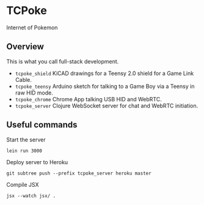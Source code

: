 # TCPoke

Internet of Pokemon

## Overview

This is what you call full-stack development.

* `tcpoke_shield` KiCAD drawings for a Teensy 2.0 shield for a Game Link Cable.
* `tcpoke_teensy` Arduino sketch for talking to a Game Boy via a Teensy in raw HID mode.
* `tcpoke_chrome` Chrome App talking USB HID and WebRTC.
* `tcpoke_server` Clojure WebSocket server for chat and WebRTC initiation.

## Useful commands

Start the server

    lein run 3000

Deploy server to Heroku

    git subtree push --prefix tcpoke_server heroku master

Compile JSX

    jsx --watch jsx/ .
